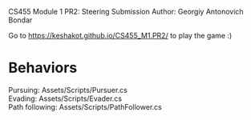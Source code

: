 CS455 Module 1 PR2: Steering Submission
Author: Georgiy Antonovich Bondar

Go to https://keshakot.github.io/CS455_M1.PR2/ to play the game :)

# Behaviors
Pursuing: Assets/Scripts/Pursuer.cs  
Evading: Assets/Scripts/Evader.cs  
Path following: Assets/Scripts/PathFollower.cs  
 
